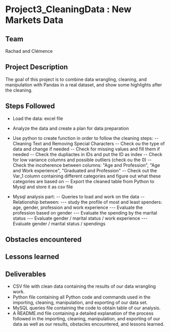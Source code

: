 # Project3_CleaningData : New Markets Data

## Team 

Rachad and Clémence

## Project Description

The goal of this project is to combine data wrangling, cleaning, and manipulation with Pandas in a real dataset, and show some highlights after the cleaning. 

## Steps Followed 

- Load the data: excel file
- Analyze the data and create a plan for data preparation

- Use python to create function in order to follow the cleaning steps:
-- Cleaning Text and Removing Special Characters
-- Check ou the type of data and change if needed
-- Check for missing values and fill them if needed 
-- Check the dupliactes in IDs and put the ID as index 
-- Check for low variance columns and possible outliers (check ou the 0)
-- Check the incoherence between columns: "Age and Profession", "Age and Work experience", "Graduated and Profession"
-- Check out the Var_1 column containing different categories and figure out what these categories are based on
-- Export the cleaned table from Python to Mysql and store it as csv file

- Mysql analysis part:
-- Queries to load and work on the data 
-- Relationship between:
--- study the profile of most and least spenders: age, gender, profession and work experience
--- Evaluate the profession based on gender 
--- Evaluate the spending by the marital status 
--- Evaluate gender / marital status / work experience
--- Evaluate gender / marital status / spendings 

## Obstacles encountered 

## Lessons learned 

## Deliverables
- CSV file with clean data containing the results of our data wrangling work.
- Python file containing all Python code and commands used in the importing, cleaning, manipulation, and exporting of our data set.
- MySQL queries file containing the code to obtain table of our analysis.
- A README.md file containing a detailed explanation of the process followed in the importing, cleaning, manipulation, and exporting of our data as well as our results, obstacles encountered, and lessons learned. 

